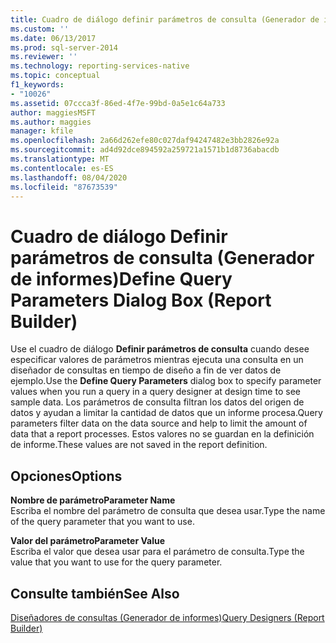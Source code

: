 ```yaml
---
title: Cuadro de diálogo definir parámetros de consulta (Generador de informes) | Microsoft Docs
ms.custom: ''
ms.date: 06/13/2017
ms.prod: sql-server-2014
ms.reviewer: ''
ms.technology: reporting-services-native
ms.topic: conceptual
f1_keywords:
- "10026"
ms.assetid: 07ccca3f-86ed-4f7e-99bd-0a5e1c64a733
author: maggiesMSFT
ms.author: maggies
manager: kfile
ms.openlocfilehash: 2a66d262efe80c027daf94247482e3bb2826e92a
ms.sourcegitcommit: ad4d92dce894592a259721a1571b1d8736abacdb
ms.translationtype: MT
ms.contentlocale: es-ES
ms.lasthandoff: 08/04/2020
ms.locfileid: "87673539"
---
```

# <a name="define-query-parameters-dialog-box-report-builder"></a><span data-ttu-id="abf64-102">Cuadro de diálogo Definir parámetros de consulta (Generador de informes)</span><span class="sxs-lookup"><span data-stu-id="abf64-102">Define Query Parameters Dialog Box (Report Builder)</span></span>
  <span data-ttu-id="abf64-103">Use el cuadro de diálogo **Definir parámetros de consulta** cuando desee especificar valores de parámetros mientras ejecuta una consulta en un diseñador de consultas en tiempo de diseño a fin de ver datos de ejemplo.</span><span class="sxs-lookup"><span data-stu-id="abf64-103">Use the **Define Query Parameters** dialog box to specify parameter values when you run a query in a query designer at design time to see sample data.</span></span> <span data-ttu-id="abf64-104">Los parámetros de consulta filtran los datos del origen de datos y ayudan a limitar la cantidad de datos que un informe procesa.</span><span class="sxs-lookup"><span data-stu-id="abf64-104">Query parameters filter data on the data source and help to limit the amount of data that a report processes.</span></span> <span data-ttu-id="abf64-105">Estos valores no se guardan en la definición de informe.</span><span class="sxs-lookup"><span data-stu-id="abf64-105">These values are not saved in the report definition.</span></span>  
  
## <a name="options"></a><span data-ttu-id="abf64-106">Opciones</span><span class="sxs-lookup"><span data-stu-id="abf64-106">Options</span></span>  
 <span data-ttu-id="abf64-107">**Nombre de parámetro**</span><span class="sxs-lookup"><span data-stu-id="abf64-107">**Parameter Name**</span></span>  
 <span data-ttu-id="abf64-108">Escriba el nombre del parámetro de consulta que desea usar.</span><span class="sxs-lookup"><span data-stu-id="abf64-108">Type the name of the query parameter that you want to use.</span></span>  
  
 <span data-ttu-id="abf64-109">**Valor del parámetro**</span><span class="sxs-lookup"><span data-stu-id="abf64-109">**Parameter Value**</span></span>  
 <span data-ttu-id="abf64-110">Escriba el valor que desea usar para el parámetro de consulta.</span><span class="sxs-lookup"><span data-stu-id="abf64-110">Type the value that you want to use for the query parameter.</span></span>  
  
## <a name="see-also"></a><span data-ttu-id="abf64-111">Consulte también</span><span class="sxs-lookup"><span data-stu-id="abf64-111">See Also</span></span>  
 [<span data-ttu-id="abf64-112">Diseñadores de consultas &#40;Generador de informes&#41;</span><span class="sxs-lookup"><span data-stu-id="abf64-112">Query Designers &#40;Report Builder&#41;</span></span>](../../2014/reporting-services/query-designers-report-builder.md)  
  
  
